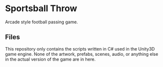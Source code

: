 # Sportsball Throw
Arcade style football passing game. 

## Files
This repository only contains the scripts written in C# used in the Unity3D game engine. None of the artwork, prefabs, scenes, audio, or anything else in the actual version of the game are in here.

